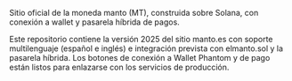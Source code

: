 Sitio oficial de la moneda manto (MT), construida sobre Solana, con conexión a wallet y pasarela híbrida de pagos.

Este repositorio contiene la versión 2025 del sitio manto.es con soporte multilenguaje (español e inglés) e integración prevista con elmanto.sol y la pasarela híbrida. Los botones de conexión a Wallet Phantom y de pago están listos para enlazarse con los servicios de producción.
